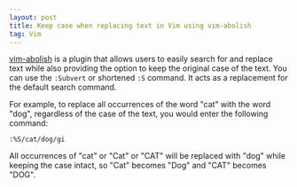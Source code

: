 ```yaml
---
layout: post
title: Keep case when replacing text in Vim using vim-abolish
tag: Vim
---
```


[vim-abolish][1] is a plugin that allows users to easily search for and replace text while also providing the option to keep the original case of the text.
You can use the `:Subvert` or shortened `:S` command. It acts as a replacement for the default search command.

For example, to replace all occurrences of the word "cat" with the word "dog", regardless of the case of the text, you would enter the following command:

`:%S/cat/dog/gi`

All occurrences of "cat" or "Cat" or "CAT" will be replaced with "dog" while keeping the case intact, so "Cat" becomes "Dog" and "CAT" becomes "DOG".

[1]: https://github.com/tpope/vim-abolish

